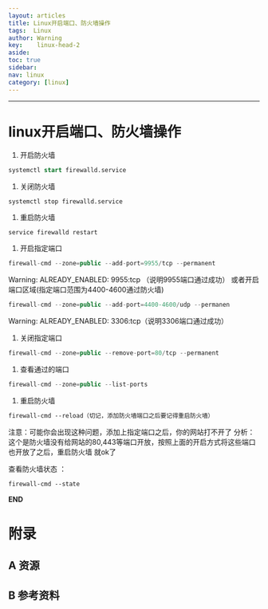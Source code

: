 ```yaml
---
layout: articles
title: Linux开启端口、防火墙操作
tags:  Linux
author: Warning
key:    linux-head-2
aside:
toc: true
sidebar:
nav: linux
category: [linux]
---
```




<!--more-->



------


# linux开启端口、防火墙操作



1. 开启防火墙

```sql
systemctl start firewalld.service
```

1. 关闭防火墙

```vbnet
systemctl stop firewalld.service
```

1. 重启防火墙

```undefined
service firewalld restart
```

1. 开启指定端口

```csharp
firewall-cmd --zone=public --add-port=9955/tcp --permanent
```

Warning: ALREADY_ENABLED: 9955:tcp （说明9955端口通过成功）
或者开启端口区域(指定端口范围为4400-4600通过防火墙)

```csharp
firewall-cmd --zone=public --add-port=4400-4600/udp --permanen
```

Warning: ALREADY_ENABLED: 3306:tcp（说明3306端口通过成功）

1. 关闭指定端口

```csharp
firewall-cmd --zone=public --remove-port=80/tcp --permanent
```

1. 查看通过的端口

```csharp
firewall-cmd --zone=public --list-ports
```

1. 重启防火墙

```css
firewall-cmd --reload（切记，添加防火墙端口之后要记得重启防火墙）
```

注意：可能你会出现这种问题，添加上指定端口之后，你的网站打不开了
分析：这个是防火墙没有给网站的80,443等端口开放，按照上面的开启方式将这些端口也开放了之后，重启防火墙 就ok了

查看防火墙状态 ：

```css
firewall-cmd --state
```





**END**


# 附录
## A 资源
## B 参考资料

